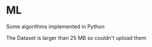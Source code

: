 # ML
Some algorithms implemented in Python

The Dataset is larger than 25 MB so couldn't upload them

